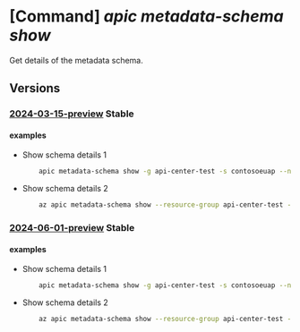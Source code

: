 # [Command] _apic metadata-schema show_

Get details of the metadata schema.

## Versions

### [2024-03-15-preview](/Resources/mgmt-plane/L3N1YnNjcmlwdGlvbnMve30vcmVzb3VyY2Vncm91cHMve30vcHJvdmlkZXJzL21pY3Jvc29mdC5hcGljZW50ZXIvc2VydmljZXMve30vbWV0YWRhdGFzY2hlbWFzL3t9/2024-03-15-preview.xml) **Stable**

<!-- mgmt-plane /subscriptions/{}/resourcegroups/{}/providers/microsoft.apicenter/services/{}/metadataschemas/{} 2024-03-15-preview -->

#### examples

- Show schema details 1
    ```bash
        apic metadata-schema show -g api-center-test -s contosoeuap --name approver
    ```

- Show schema details 2
    ```bash
        az apic metadata-schema show --resource-group api-center-test --service-name contoso --name "testchoices"
    ```

### [2024-06-01-preview](/Resources/mgmt-plane/L3N1YnNjcmlwdGlvbnMve30vcmVzb3VyY2Vncm91cHMve30vcHJvdmlkZXJzL21pY3Jvc29mdC5hcGljZW50ZXIvc2VydmljZXMve30vbWV0YWRhdGFzY2hlbWFzL3t9/2024-06-01-preview.xml) **Stable**

<!-- mgmt-plane /subscriptions/{}/resourcegroups/{}/providers/microsoft.apicenter/services/{}/metadataschemas/{} 2024-06-01-preview -->

#### examples

- Show schema details 1
    ```bash
        apic metadata-schema show -g api-center-test -s contosoeuap --name approver
    ```

- Show schema details 2
    ```bash
        az apic metadata-schema show --resource-group api-center-test --service-name contoso --name "testchoices"
    ```

